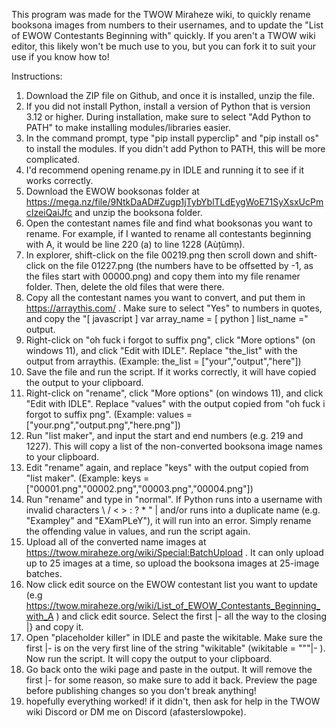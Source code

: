 This program was made for the TWOW Miraheze wiki, to quickly rename booksona images from numbers to their usernames, and to update the "List of EWOW Contestants Beginning with" quickly. If you aren't a TWOW wiki editor, this likely won't be much use to you, but you can fork it to suit your use if you know how to!

Instructions:
1. Download the ZIP file on Github, and once it is installed, unzip the file.
2. If you did not install Python, install a version of Python that is version 3.12 or higher. During installation, make sure to select "Add Python to PATH" to make installing modules/libraries easier.
3. In the command prompt, type "pip install pyperclip" and "pip install os" to install the modules. If you didn't add Python to PATH, this will be more complicated.
4. I'd recommend opening rename.py in IDLE and running it to see if it works correctly.
5. Download the EWOW booksonas folder at https://mega.nz/file/9NtkDaAD#Zugp1jTybYblTLdEygWoE71SyXsxUcPmcIzeiQaiJfc and unzip the booksona folder.
6. Open the contestant names file and find what booksonas you want to rename. For example, if I wanted to rename all contestants beginning with A, it would be line 220 (a) to line 1228 (Aùțũmņ).
7. In explorer, shift-click on the file 00219.png then scroll down and shift-click on the file 01227.png (the numbers have to be offsetted by -1, as the files start with 00000.png) and copy them into my file renamer folder. Then, delete the old files that were there.
8. Copy all the contestant names you want to convert, and put them in https://arraythis.com/ . Make sure to select "Yes" to numbers in quotes, and copy the "[ javascript ] var array_name = [ python ] list_name =" output.
9. Right-click on "oh fuck i forgot to suffix png", click "More options" (on windows 11), and click "Edit with IDLE". Replace "the_list" with the output from arraythis. (Example: the_list = ["your","output","here"])
10. Save the file and run the script. If it works correctly, it will have copied the output to your clipboard.
11. Right-click on "rename", click "More options" (on windows 11), and click "Edit with IDLE". Replace "values" with the output copied from "oh fuck i forgot to suffix png". (Example: values = ["your.png","output.png","here.png"])
12. Run "list maker", and input the start and end numbers (e.g. 219 and 1227). This will copy a list of the non-converted booksona image names to your clipboard.
13. Edit "rename" again, and replace "keys" with the output copied from "list maker". (Example: keys = ["00001.png","00002.png","00003.png","00004.png"])
14. Run "rename" and type in "normal". If Python runs into a username with invalid characters \ / < > : ? * " | and/or runs into a duplicate name (e.g. "Exampley" and "EXamPLeY"), it will run into an error. Simply rename the offending value in values, and run the script again.
15. Upload all of the converted name images at https://twow.miraheze.org/wiki/Special:BatchUpload . It can only upload up to 25 images at a time, so upload the booksona images at 25-image batches.
16. Now click edit source on the EWOW contestant list you want to update (e.g https://twow.miraheze.org/wiki/List_of_EWOW_Contestants_Beginning_with_A ) and click edit source. Select the first |- all the way to the closing |} and copy it.
17. Open "placeholder killer" in IDLE and paste the wikitable. Make sure the first |- is on the very first line of the string "wikitable" (wikitable = """|- ). Now run the script. It will copy the output to your clipboard.
18. Go back onto the wiki page and paste in the output. It will remove the first |- for some reason, so make sure to add it back. Preview the page before publishing changes so you don't break anything!
19. hopefully everything worked! if it didn't, then ask for help in the TWOW wiki Discord or DM me on Discord (afasterslowpoke).

